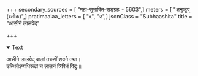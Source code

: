 +++
secondary_sources = [ "महा-सुभाषित-सङ्ग्रहः - 5603",]
meters = [ "अनुष्टुप् (श्लोक)",]
pratimaalaa_letters = [ "द", "उ",]
jsonClass = "Subhaashita"
title = "आसीने लालयेद्"

+++

<details open><summary>Text</summary>

आसीने लालयेद् बालां तरुणीं शयने तथा।  
उत्थितेऽप्यधिरूढां च लालनं त्रिविधं विदुः॥
</details>
